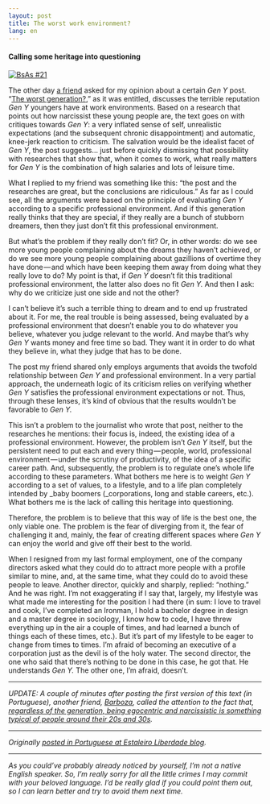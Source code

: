```yaml
---
layout: post
title: The worst work environment?
lang: en
---
```


#### Calling some heritage into questioning

[![BsAs #21](https://farm2.staticflickr.com/1279/1062979198_a09723fba5_o.jpg)](https://www.flickr.com/photos/cuducos/1062979198/) 

The other day [a friend](http://www.behance.net/gabrielpontual) asked for my opinion about a certain _Gen Y_ post. “[The worst generation?](http://nypost.com/2010/05/10/the-worst-generation/),” as it was entitled, discusses the terrible reputation _Gen Y_ youngers have at work environments. Based on a research that points out how narcissist these young people are, the text goes on with critiques towards _Gen Y_: a very inflated sense of self, unrealistic expectations (and the subsequent chronic disappointment) and automatic, knee-jerk reaction to criticism. The salvation would be the idealist facet of _Gen Y_, the post suggests… just before quickly dismissing that possibility with researches that show that, when it comes to work, what really matters for _Gen Y_ is the combination of high salaries and lots of leisure time.

What I replied to my friend was something like this: “the post and the researches are great, but the conclusions are ridiculous.” As far as I could see, all the arguments were based on the principle of evaluating _Gen Y_ according to a specific professional environment. And if this generation really thinks that they are special, if they really are a bunch of stubborn dreamers, then they just don’t fit this professional environment.

But what’s the problem if they really don’t fit? Or, in other words: do we see more young people complaining about the dreams they haven’t achieved, or do we see more young people complaining about gazillions of overtime they have done — and which have been keeping them away from doing what they really love to do? My point is that, if _Gen Y_ doesn’t fit this traditional professional environment, the latter also does no fit _Gen Y._ And then I ask: why do we criticize just one side and not the other?

I can’t believe it’s such a terrible thing to dream and to end up frustrated about it. For me, the real trouble is being assessed, being evaluated by a professional environment that doesn’t enable you to do whatever you believe, whatever you judge relevant to the world. And maybe that’s why _Gen Y_ wants money and free time so bad. They want it in order to do what they believe in, what they judge that has to be done.

The post my friend shared only employs arguments that avoids the twofold relationship between _Gen Y_ and professional environment. In a very partial approach, the underneath logic of its criticism relies on verifying whether _Gen Y_ satisfies the professional environment expectations or not. Thus, through these lenses, it’s kind of obvious that the results wouldn’t be favorable to _Gen Y._

This isn’t a problem to the journalist who wrote that post, neither to the researches he mentions: their focus is, indeed, the existing idea of a professional environment. However, the problem isn’t _Gen Y_ itself, but the persistent need to put each and every thing — people, world, professional environment — under the scrutiny of productivity, of the idea of a specific career path. And, subsequently, the problem is to regulate one’s whole life according to these parameters. What bothers me here is to weight _Gen Y_ according to a set of values, to a lifestyle, and to a life plan completely intended by _baby boomers (_corporations, long and stable careers, etc.). What bothers me is the lack of calling this heritage into questioning.

Therefore, the problem is to believe that this way of life is the best one, the only viable one. The problem is the fear of diverging from it, the fear of challenging it and, mainly, the fear of creating different spaces where _Gen Y_ can enjoy the world and give off their best to the world.

When I resigned from my last formal employment, one of the company directors asked what they could do to attract more people with a profile similar to mine, and, at the same time, what they could do to avoid these people to leave. Another director, quickly and sharply, replied: “nothing.” And he was right. I’m not exaggerating if I say that, largely, my lifestyle was what made me interesting for the position I had there (in sum: I love to travel and cook, I’ve completed an Ironman, I hold a bachelor degree in design and a master degree in sociology, I know how to code, I have threw everything up in the air a couple of times, and had learned a bunch of things each of these times, etc.). But it’s part of my lifestyle to be eager to change from times to times. I’m afraid of becoming an executive of a corporation just as the devil is of the holy water. The second director, the one who said that there’s nothing to be done in this case, he got that. He understands _Gen Y._ The other one, I’m afraid, doesn’t.

* * *

_UPDATE: A couple of minutes after posting the first version of this text (in Portuguese), another friend, [Barboza](https://github.com/barboza), called the attention to the fact that, [regardless of the generation, being egocentric and narcissistic is something typical of people around their 20s and 30s](http://www.thewire.com/national/2013/05/me-generation-time/65054/)._

* * *

_Originally [posted in Portuguese at Estaleiro Liberdade blog](http://estaleiroliberdade.com.br/2013/10/o-pior-ambiente-de-trabalho-possivel/)._

* * *

_As you could’ve probably already noticed by yourself, I’m not a native English speaker. So, I’m really sorry for all the little crimes I may commit with your beloved language. I’d be really glad if you could point them out, so I can learn better and try to avoid them next time._
